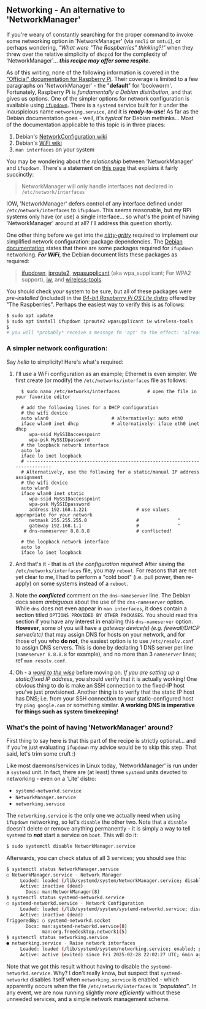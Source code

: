## Networking - An alternative to 'NetworkManager'

If you're weary of constantly searching for the proper command to invoke some networking option in 'NetworkManager' (via `nmcli` or `nmtui`), or perhaps wondering, *"What were "The Raspberries" thinking?!"* when  they threw over the relative simplicity of `dhcpcd` for the complexity of 'NetworkManager'... ***this recipe may offer some respite***. 

As of this writing, none of the following information is covered in the ["Official" documentation for Raspberry Pi](https://www.raspberrypi.com/documentation/computers/configuration.html#networking). Their coverage is limited to a few paragraphs on 'NetworkManager' - the "**default**" for 'bookworm'. Fortunately, Raspberry Pi is *fundamentally a Debian distribution*, and that gives us options. One of the simpler options for network configuration is available using [`ifupdown`](https://www.computerhope.com/unix/ifup.htm).  There is a `systemd` service built for it under the inauspicious name `networking.service`, and it is ***ready-to-use***! As far as the Debian documentation goes - well, it's *typical* for Debian methinks... Most of the documentation applicable to this topic is in three places: 

1.  Debian's [NetworkConfiguration wiki](https://wiki.debian.org/NetworkConfiguration) 
2.  Debian's [WiFi wiki](https://wiki.debian.org/WiFi/HowToUse) 
3.  `man interfaces` on your system

You may be wondering about the *relationship* between 'NetworkManager' and `ifupdown`. There's a statement on [this page](https://wiki.debian.org/NetworkManager#doc) that explains it fairly succinctly:  

>  NetworkManager will only handle interfaces **not** declared in `/etc/network/interfaces`

IOW, 'NetworkManager' defers control of any interface defined under `/etc/network/interfaces` to `ifupdown`. This seems reasonable, but my RPi systems only have (or use) a single interface... so what's the point of having 'NetworkManager' around at all? I'll address this question shortly. 

One other thing before we get into the [*nitty-gritty*](https://idioms.thefreedictionary.com/nitty-gritty) required to implement our simplified network configuration: package dependencies. The [Debian documentation](https://wiki.debian.org/WiFi/HowToUse#Using_ifupdown_and_wpasupplicant) states that there are some packages required for `ifupdown`  networking. ***For WiFi***, the Debian document  lists these packages as required: 

>  [ifupdown](https://packages.debian.org/ifupdown), [iproute2](https://packages.debian.org/iproute2), [wpasupplicant](https://packages.debian.org/wpasupplicant) (aka wpa_supplicant; For WPA2 support), [iw](https://packages.debian.org/iw), and [wireless-tools](https://packages.debian.org/wireless-tools) 

You should check *your* system to be sure, but all of these packages were *pre-installed* (included) in the [*64-bit Raspberry Pi OS Lite* distro](https://www.raspberrypi.com/software/operating-systems/) offered by "The Raspberries". Perhaps the easiest way to verify this is as follows: 

```bash 
$ sudo apt update
$ sudo apt install ifupdown iproute2 wpasupplicant iw wireless-tools
$
# you will *probably* receive a message fm 'apt' to the effect: "already latest version"
```

### A simpler network configuration:

Say *hello* to simplicity! Here's what's required: 

1.  I'll use a WiFi configuration as an example; Ethernet is even simpler. We first create (or modify) the  `/etc/networks/interfaces` file as follows: 

      ```
        $ sudo nano /etc/networks/interfaces          # open the file in your favorite editor
        
        # add the following lines for a DHCP configuration
        # the wifi device
        auto wlan0                       # alternatively: auto eth0
        iface wlan0 inet dhcp            # alternatively: iface eth0 inet dhcp
           wpa-ssid MySSIDaccesspoint
           wpa-psk MySSIDpassword
        # the loopback network interface
        auto lo
        iface lo inet loopback
        # ----------------------------------------------------------------------------
        # Alternatively, use the following for a static/manual IP address assignment
        # the wifi device
        auto wlan0
        iface wlan0 inet static
           wpa-ssid MySSIDaccesspoint
           wpa-psk MySSIDpassword
           address 192.168.1.221                  # use values appropriate for your network
           netmask 255.255.255.0                  #              "
           gateway 192.168.1.1                    #              "
         # dns-nameserver 8.8.8.8                 # conflicted! 
        
        # the loopback network interface
        auto lo
        iface lo inet loopback
      ```

2.  And that's it - that is *all the configuration required*! After saving the  `/etc/networks/interfaces` file, you may `reboot`. For reasons that are not yet clear to me, I had to perform a "cold boot" (i.e. pull power, then re-apply) on some systems instead of a `reboot`. 

3.  Note the ***conflicted*** comment on the `dns-nameserver` line. The Debian docs seem *ambiguous* about the use of the `dns-nameserver` option. While `dns` does not even appear in `man interfaces`, it does contain a section titled `OPTIONS PROVIDED BY OTHER PACKAGES`. You should read this section if you have any interest in enabling this `dns-nameserver` option. **However**, some of you will have a *gateway device(s) (e.g. firewall/DHCP server/etc)* that may assign DNS for hosts on your network, and for those of you who **do not**, the easiest option is to use `/etc/resolv.conf` to assign DNS servers. This is done by declaring 1 DNS server per line (`nameserver 8.8.8.8` for example), and no more than 3 `nameserver` lines; ref `man resolv.conf`.  

4.  Oh - a [*word to the wise*](https://idioms.thefreedictionary.com/word+to+the+wise) before moving on. *If you are setting up a static/fixed IP address*, you should verify that it is actually working! One obvious thing to do is make an SSH connection to the fixed-IP host you've just provisioned. Another thing is to verify that the static IP host has DNS; i.e. from your SSH connection to your static-configured host try `ping google.com` or something similar. **A working DNS is imperative for things such as system timekeeping!** 



### What's the point of having 'NetworkManager' around?

First thing to say here is that this part of the recipe is strictly optional... and if you're just evaluating `ifupdown` my advice would be to skip this step. That said, let's trim some cruft  :) 

Like most daemons/services in Linux today, 'NetworkManager' is run under a `systemd` unit. In fact, there are (at least) three `systemd` units devoted to networking - even on a 'Lite' distro:

*  `systemd-networkd.service`
*  `NetworkManager.service`
*  `networking.service`

The `networking.service` is the only one we actually need when using `ifupdown` networking, so let's `disable` the other two. Note that a `disable` doesn't delete or remove anything permanently - it is simply a way to tell `systemd` to ***not*** start a service on `boot`. This will do it: 

   ```bash
   $ sudo systemctl disable NetworkManager.service
   ```

Afterwards, you can check status of all 3 services; you should see this: 

   ```bash
   $ systemctl status NetworkManager.service
   ○ NetworkManager.service - Network Manager
        Loaded: loaded (/lib/systemd/system/NetworkManager.service; disabled; preset: enabled)
        Active: inactive (dead)
          Docs: man:NetworkManager(8)
   $ systemctl status systemd-networkd.service
   ○ systemd-networkd.service - Network Configuration
        Loaded: loaded (/lib/systemd/system/systemd-networkd.service; disabled; preset: enabled)
        Active: inactive (dead)
   TriggeredBy: ○ systemd-networkd.socket
          Docs: man:systemd-networkd.service(8)
                man:org.freedesktop.network1(5)
   $ systemctl status networking.service
   ● networking.service - Raise network interfaces
        Loaded: loaded (/lib/systemd/system/networking.service; enabled; preset: enabled)
        Active: active (exited) since Fri 2025-02-28 22:02:27 UTC; 6min ago
   ```

Note that we got this result without having to disable the `systemd-networkd.service`. Why? I don't really know, but suspect that `systemd-networkd` disables itself when `networking.service` is enabled - which apparently occurs when the file `/etc/network/interfaces` is *"populated"*. In any event, we are now running slightly *more efficiently* without these unneeded services, and a simple network management scheme. 
